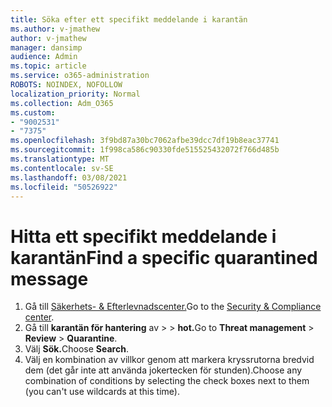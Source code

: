 ```yaml
---
title: Söka efter ett specifikt meddelande i karantän
ms.author: v-jmathew
author: v-jmathew
manager: dansimp
audience: Admin
ms.topic: article
ms.service: o365-administration
ROBOTS: NOINDEX, NOFOLLOW
localization_priority: Normal
ms.collection: Adm_O365
ms.custom:
- "9002531"
- "7375"
ms.openlocfilehash: 3f9bd87a30bc7062afbe39dcc7df19b8eac37741
ms.sourcegitcommit: 1f998ca586c90330fde515525432072f766d485b
ms.translationtype: MT
ms.contentlocale: sv-SE
ms.lasthandoff: 03/08/2021
ms.locfileid: "50526922"
---
```

# <a name="find-a-specific-quarantined-message"></a><span data-ttu-id="c92ae-102">Hitta ett specifikt meddelande i karantän</span><span class="sxs-lookup"><span data-stu-id="c92ae-102">Find a specific quarantined message</span></span>

1. <span data-ttu-id="c92ae-103">Gå till [Säkerhets- & Efterlevnadscenter.](https://go.microsoft.com/fwlink/p/?linkid=2077143)</span><span class="sxs-lookup"><span data-stu-id="c92ae-103">Go to the [Security & Compliance center](https://go.microsoft.com/fwlink/p/?linkid=2077143).</span></span>
2. <span data-ttu-id="c92ae-104">Gå till **karantän för hantering** av  >    >  **hot.**</span><span class="sxs-lookup"><span data-stu-id="c92ae-104">Go to **Threat management** > **Review** > **Quarantine**.</span></span>
3. <span data-ttu-id="c92ae-105">Välj **Sök.**</span><span class="sxs-lookup"><span data-stu-id="c92ae-105">Choose **Search**.</span></span>
4. <span data-ttu-id="c92ae-106">Välj en kombination av villkor genom att markera kryssrutorna bredvid dem (det går inte att använda jokertecken för stunden).</span><span class="sxs-lookup"><span data-stu-id="c92ae-106">Choose any combination of conditions by selecting the check boxes next to them (you can't use wildcards at this time).</span></span>
